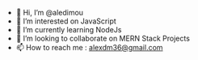 - 👋 Hi, I’m @aledimou
- 👀 I’m interested on JavaScript
- 🌱 I’m currently learning NodeJs
- 💞️ I’m looking to collaborate on MERN Stack Projects
- 📫 How to reach me : alexdm36@gmail.com

<!---
aledimou/aledimou is a ✨ special ✨ repository because its `README.md` (this file) appears on your GitHub profile.
You can click the Preview link to take a look at your changes.
--->
